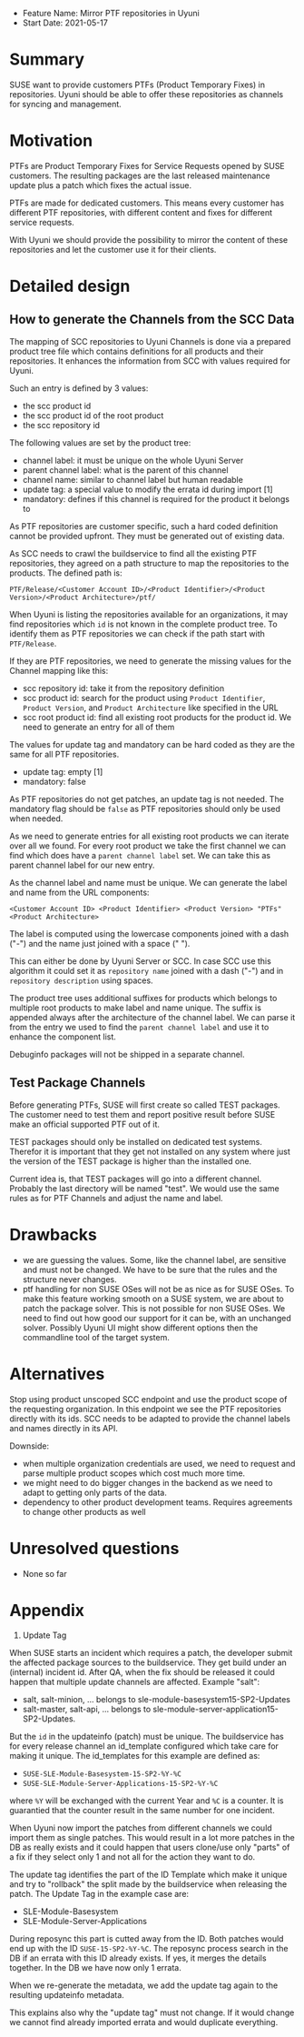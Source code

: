 - Feature Name: Mirror PTF repositories in Uyuni
- Start Date: 2021-05-17

# Summary
[summary]: #summary

SUSE want to provide customers PTFs (Product Temporary Fixes) in repositories.
Uyuni should be able to offer these repositories as channels for syncing and management.

# Motivation
[motivation]: #motivation

PTFs are Product Temporary Fixes for Service Requests opened by SUSE customers.
The resulting packages are the last released maintenance update plus a patch which fixes the actual issue.

PTFs are made for dedicated customers. This means every customer has different PTF repositories, with different content and fixes for different service requests.

With Uyuni we should provide the possibility to mirror the content of these repositories and let the customer use it for their clients.


# Detailed design
[design]: #detailed-design

## How to generate the Channels from the SCC Data

The mapping of SCC repositories to Uyuni Channels is done via a prepared product tree file which contains definitions for all products and their repositories.
It enhances the information from SCC with values required for Uyuni.

Such an entry is defined by 3 values:

- the scc product id
- the scc product id of the root product
- the scc repository id

The following values are set by the product tree:

- channel label: it must be unique on the whole Uyuni Server
- parent channel label: what is the parent of this channel
- channel name: similar to channel label but human readable
- update tag: a special value to modify the errata id during import [1]
- mandatory: defines if this channel is required for the product it belongs to

As PTF repositories are customer specific, such a hard coded definition cannot 
be provided upfront.
They must be generated out of existing data.

As SCC needs to crawl the buildservice to find all the existing PTF repositories, they agreed on a path structure to map the repositories to the products.
The defined path is:

    PTF/Release/<Customer Account ID>/<Product Identifier>/<Product Version>/<Product Architecture>/ptf/

When Uyuni is listing the repositories available for an organizations, it may find repositories which `id` is not known in the complete product tree.
To identify them as PTF repositories we can check if the path start with `PTF/Release`.

If they are PTF repositories, we need to generate the missing values for the Channel mapping like this:

- scc repository id: take it from the repository definition
- scc product id: search for the product using `Product Identifier`, `Product Version`, and `Product Architecture` like specified in the URL
- scc root product id: find all existing root products for the product id. We need to generate an entry for all of them

The values for update tag and mandatory can be hard coded as they are the same 
for all PTF repositories.

- update tag: empty [1]
- mandatory: false

As PTF repositories do not get patches, an update tag is not needed.
The mandatory flag should be `false` as PTF repositories should only be used when needed.

As we need to generate entries for all existing root products we can iterate over all we found.
For every root product we take the first channel we can find which does have a `parent channel label` set.
We can take this as parent channel label for our new entry.

As the channel label and name must be unique.
We can generate the label and name from the URL components:

    <Customer Account ID> <Product Identifier> <Product Version> "PTFs" <Product Architecture>

The label is computed using the lowercase components joined with a dash ("-") and the name just joined with a space (" ").

This can either be done by Uyuni Server or SCC. In case SCC use this algorithm it could set it as `repository name`
joined with a dash ("-") and in `repository description` using spaces.

The product tree uses additional suffixes for products which belongs to multiple root products to make label and name unique.
The suffix is appended always after the architecture of the channel label.
We can parse it from the entry we used to find the `parent channel label` and use it to enhance the component list.

Debuginfo packages will not be shipped in a separate channel.


## Test Package Channels

Before generating PTFs, SUSE will first create so called TEST packages.
The customer need to test them and report positive result before SUSE make an official supported PTF out of it.

TEST packages should only be installed on dedicated test systems.
Therefor it is important that they get not installed on any system where just the version of the TEST package is higher than the installed one.

Current idea is, that TEST packages will go into a different channel. Probably the last directory will be named "test".
We would use the same rules as for PTF Channels and adjust the name and label.


# Drawbacks
[drawbacks]: #drawbacks

- we are guessing the values. Some, like the channel label, are sensitive and must not be changed. We have to be sure that the rules and the structure never changes.
- ptf handling for non SUSE OSes will not be as nice as for SUSE OSes. To make this feature working smooth on a SUSE system, we are about to patch the package solver.
  This is not possible for non SUSE OSes. We need to find out how good our support for it can be, with an unchanged solver. Possibly Uyuni UI might show different
  options then the commandline tool of the target system.

# Alternatives
[alternatives]: #alternatives

Stop using product unscoped SCC endpoint and use the product scope of the requesting organization. In this endpoint we see the PTF repositories directly with its ids.
SCC needs to be adapted to provide the channel labels and names directly in its API.

Downside:

- when multiple organization credentials are used, we need to request and parse multiple product scopes which cost much more time.
- we might need to do bigger changes in the backend as we need to adapt to getting only parts of the data.
- dependency to other product development teams. Requires agreements to change other products as well

# Unresolved questions
[unresolved]: #unresolved-questions

- None so far

# Appendix
[appendix]: #appendix

1. Update Tag

When SUSE starts an incident which requires a patch, the developer submit the affected package sources to the buildservice.
They get build under an (internal) incident id. After QA, when the fix should be released it could happen that multiple update channels are affected.
Example "salt":

- salt, salt-minion, ... belongs to sle-module-basesystem15-SP2-Updates
- salt-master, salt-api, ... belongs to sle-module-server-application15-SP2-Updates.

But the `id` in the updateinfo (patch) must be unique. The buildservice has for every release channel an id_template configured which take care for making it unique.
The id_templates for this example are defined as:

- `SUSE-SLE-Module-Basesystem-15-SP2-%Y-%C`
- `SUSE-SLE-Module-Server-Applications-15-SP2-%Y-%C`

where `%Y` will be exchanged with the current Year and `%C` is a counter.
It is guarantied that the counter result in the same number for one incident.

When Uyuni now import the patches from different channels we could import them as single patches.
This would result in a lot more patches in the DB as really exists and it could happen that users clone/use only "parts" of a fix if they select only 1 and not all for the action they want to do.

The update tag identifies the part of the ID Template which make it unique and try to "rollback" the split made by the buildservice when releasing the patch.
The Update Tag in the example case are:

- SLE-Module-Basesystem
- SLE-Module-Server-Applications

During reposync this part is cutted away from the ID. Both patches would end up with the ID `SUSE-15-SP2-%Y-%C`.
The reposync process search in the DB if an errata with this ID already exists.
If yes, it merges the details together. In the DB we have now only 1 errata.

When we re-generate the metadata, we add the update tag again to the resulting updateinfo metadata.

This explains also why the "update tag" must not change.
If it would change we cannot find already imported errata and would duplicate everything.

